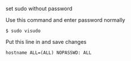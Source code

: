 set sudo without password

Use this command and enter password normally
```
$ sudo visudo
```

Put this line in and save changes
```
hostname ALL=(ALL) NOPASSWD: ALL
```
